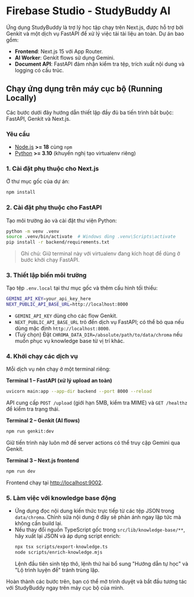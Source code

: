 # Firebase Studio - StudyBuddy AI

Ứng dụng StudyBuddy là trợ lý học tập chạy trên Next.js, được hỗ trợ bởi Genkit và một dịch vụ FastAPI để xử lý việc tải tài liệu an toàn. Dự án bao gồm:

- **Frontend**: Next.js 15 với App Router.
- **AI Worker**: Genkit flows sử dụng Gemini.
- **Document API**: FastAPI đảm nhận kiểm tra tệp, trích xuất nội dung và logging có cấu trúc.

## Chạy ứng dụng trên máy cục bộ (Running Locally)

Các bước dưới đây hướng dẫn thiết lập đầy đủ ba tiến trình bắt buộc: FastAPI, Genkit và Next.js.

### Yêu cầu
- [Node.js](https://nodejs.org/) **>= 18** cùng `npm`
- [Python](https://www.python.org/) **>= 3.10** (khuyến nghị tạo virtualenv riêng)

### 1. Cài đặt phụ thuộc cho Next.js
Ở thư mục gốc của dự án:

```bash
npm install
```

### 2. Cài đặt phụ thuộc cho FastAPI
Tạo môi trường ảo và cài đặt thư viện Python:

```bash
python -m venv .venv
source .venv/bin/activate  # Windows dùng .venv\Scripts\activate
pip install -r backend/requirements.txt
```

> Ghi chú: Giữ terminal này với virtualenv đang kích hoạt để dùng ở bước khởi chạy FastAPI.

### 3. Thiết lập biến môi trường
Tạo tệp `.env.local` tại thư mục gốc và thêm cấu hình tối thiểu:

```bash
GEMINI_API_KEY=your_api_key_here
NEXT_PUBLIC_API_BASE_URL=http://localhost:8000
```

- `GEMINI_API_KEY` dùng cho các flow Genkit.
- `NEXT_PUBLIC_API_BASE_URL` trỏ đến dịch vụ FastAPI; có thể bỏ qua nếu dùng mặc định `http://localhost:8000`.
- (Tuỳ chọn) Đặt `CHROMA_DATA_DIR=/absolute/path/to/data/chroma` nếu muốn phục vụ knowledge base từ vị trí khác.

### 4. Khởi chạy các dịch vụ
Mỗi dịch vụ nên chạy ở một terminal riêng:

**Terminal 1 – FastAPI (xử lý upload an toàn)**
```bash
uvicorn main:app --app-dir backend --port 8000 --reload
```
API cung cấp `POST /upload` (giới hạn 5MB, kiểm tra MIME) và `GET /healthz` để kiểm tra trạng thái.

**Terminal 2 – Genkit (AI flows)**
```bash
npm run genkit:dev
```
Giữ tiến trình này luôn mở để server actions có thể truy cập Gemini qua Genkit.

**Terminal 3 – Next.js frontend**
```bash
npm run dev
```
Frontend chạy tại [http://localhost:9002](http://localhost:9002).

### 5. Làm việc với knowledge base động
- Ứng dụng đọc nội dung kiến thức trực tiếp từ các tệp JSON trong `data/chroma`. Chỉnh sửa nội dung ở đây sẽ phản ánh ngay lập tức mà không cần build lại.
- Nếu thay đổi nguồn TypeScript gốc trong `src/lib/knowledge-base/**`, hãy xuất lại JSON và áp dụng script enrich:
  ```bash
  npx tsx scripts/export-knowledge.ts
  node scripts/enrich-knowledge.mjs
  ```
  Lệnh đầu tiên sinh tệp thô, lệnh thứ hai bổ sung "Hướng dẫn tự học" và "Lộ trình luyện đề" tránh trùng lặp.

Hoàn thành các bước trên, bạn có thể mở trình duyệt và bắt đầu tương tác với StudyBuddy ngay trên máy cục bộ của mình.

